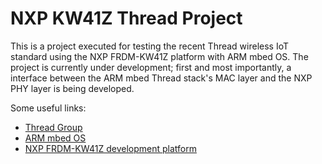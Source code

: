 # NXP KW41Z Thread Project

This is a project executed for testing the recent Thread wireless IoT standard using the NXP FRDM-KW41Z platform with ARM mbed OS. The project is currently under development; first and most importantly, a interface between the ARM mbed Thread stack's MAC layer and the NXP PHY layer is being developed.

Some useful links:
* [Thread Group](http://threadgroup.org/)
* [ARM mbed OS](https://www.mbed.com/en/platform/mbed-os/)
* [NXP FRDM-KW41Z development platform](http://www.nxp.com/products/software-and-tools/hardware-development-tools/freedom-development-boards/nxp-freedom-development-kit-for-kinetis-kw41z-31z-21z-mcus:FRDM-KW41Z)